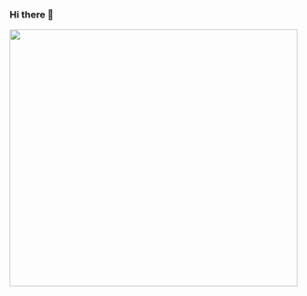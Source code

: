 ### Hi there 👋

<!--
**g-tapia/g-tapia** is a ✨ _special_ ✨ repository because its `README.md` (this file) appears on your GitHub profile.

Here are some ideas to get you started:

- 🔭 I’m currently working on ...
- 🌱 I’m currently learning ...
- 👯 I’m looking to collaborate on ...
- 🤔 I’m looking for help with ...
- 💬 Ask me about ...
- 📫 How to reach me: ...
- 😄 Pronouns: ...
- ⚡ Fun fact: ...
-->
<p align="center">
  <img width="100%" height="450" src="https://github.com/g-tapia/g-tapia/assets/78235399/4f6655de-29f4-4d63-b3d9-0d3d14085393">
</p>
